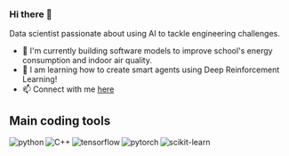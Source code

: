 ### Hi there 👋

Data scientist passionate about using AI to tackle engineering challenges.                                                                                                          

- 🔭 I'm currently building software models to improve school's energy consumption and indoor air quality.
- 🌱 I am learning how to create smart agents using Deep Reinforcement Learning!
- :mailbox: Connect with me [here](https://www.linkedin.com/in/clement-palfroy/)

## Main coding tools
<img align="left" alt="python" src="https://img.shields.io/badge/python-FBE468.svg?&style=for-the-badge&logo=python&logoColor=blue" />
<img align="left" alt="C++" src="https://img.shields.io/badge/C++-FBE468.svg?&style=for-the-badge&logo=C++&logoColor=pink" />
<img align="left" alt="tensorflow" src="https://img.shields.io/badge/tensorflow-424F66?&style=for-the-badge&logo=tensorflow&logoColor=orange" />
<img align="left" alt="pytorch" src="https://img.shields.io/badge/pytorch-391C65?&style=for-the-badge&logo=pytorch&logoColor=red" />
<img align="left" alt="scikit-learn" src="https://img.shields.io/badge/scikit--learn-F89939?&style=for-the-badge&logo=scikitlearn&logoColor=318CB9" />
<br>
<br>

